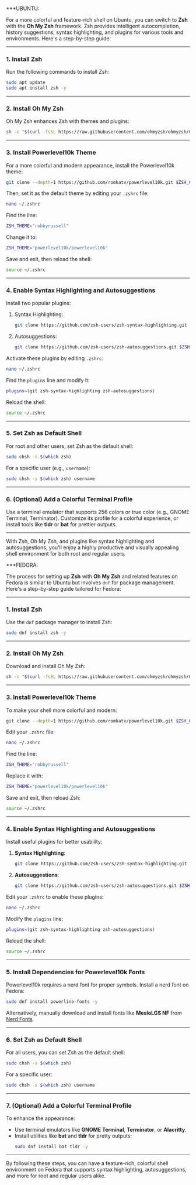 ***UBUNTU:

For a more colorful and feature-rich shell on Ubuntu, you can switch to **Zsh** with the **Oh My Zsh** framework. Zsh provides intelligent autocompletion, history suggestions, syntax highlighting, and plugins for various tools and environments. Here's a step-by-step guide:

---

### 1. **Install Zsh**
Run the following commands to install Zsh:
```bash
sudo apt update
sudo apt install zsh -y
```

---

### 2. **Install Oh My Zsh**
Oh My Zsh enhances Zsh with themes and plugins:
```bash
sh -c "$(curl -fsSL https://raw.githubusercontent.com/ohmyzsh/ohmyzsh/master/tools/install.sh)"
```

---

### 3. **Install Powerlevel10k Theme**
For a more colorful and modern appearance, install the Powerlevel10k theme:
```bash
git clone --depth=1 https://github.com/romkatv/powerlevel10k.git $ZSH_CUSTOM/themes/powerlevel10k
```
Then, set it as the default theme by editing your `.zshrc` file:
```bash
nano ~/.zshrc
```
Find the line:
```bash
ZSH_THEME="robbyrussell"
```
Change it to:
```bash
ZSH_THEME="powerlevel10k/powerlevel10k"
```

Save and exit, then reload the shell:
```bash
source ~/.zshrc
```

---

### 4. **Enable Syntax Highlighting and Autosuggestions**
Install two popular plugins:
1. Syntax Highlighting:
   ```bash
   git clone https://github.com/zsh-users/zsh-syntax-highlighting.git $ZSH_CUSTOM/plugins/zsh-syntax-highlighting
   ```
2. Autosuggestions:
   ```bash
   git clone https://github.com/zsh-users/zsh-autosuggestions.git $ZSH_CUSTOM/plugins/zsh-autosuggestions
   ```

Activate these plugins by editing `.zshrc`:
```bash
nano ~/.zshrc
```
Find the `plugins` line and modify it:
```bash
plugins=(git zsh-syntax-highlighting zsh-autosuggestions)
```

Reload the shell:
```bash
source ~/.zshrc
```

---

### 5. **Set Zsh as Default Shell**
For root and other users, set Zsh as the default shell:
```bash
sudo chsh -s $(which zsh)
```
For a specific user (e.g., `username`):
```bash
sudo chsh -s $(which zsh) username
```

---

### 6. **(Optional) Add a Colorful Terminal Profile**
Use a terminal emulator that supports 256 colors or true color (e.g., GNOME Terminal, Terminator). Customize its profile for a colorful experience, or install tools like **tldr** or **bat** for prettier outputs.

---

With Zsh, Oh My Zsh, and plugins like syntax highlighting and autosuggestions, you'll enjoy a highly productive and visually appealing shell environment for both root and regular users.





***FEDORA:



The process for setting up **Zsh** with **Oh My Zsh** and related features on Fedora is similar to Ubuntu but involves `dnf` for package management. Here's a step-by-step guide tailored for Fedora:

---

### 1. **Install Zsh**
Use the `dnf` package manager to install Zsh:
```bash
sudo dnf install zsh -y
```

---

### 2. **Install Oh My Zsh**
Download and install Oh My Zsh:
```bash
sh -c "$(curl -fsSL https://raw.githubusercontent.com/ohmyzsh/ohmyzsh/master/tools/install.sh)"
```

---

### 3. **Install Powerlevel10k Theme**
To make your shell more colorful and modern:
```bash
git clone --depth=1 https://github.com/romkatv/powerlevel10k.git $ZSH_CUSTOM/themes/powerlevel10k
```
Edit your `.zshrc` file:
```bash
nano ~/.zshrc
```
Find the line:
```bash
ZSH_THEME="robbyrussell"
```
Replace it with:
```bash
ZSH_THEME="powerlevel10k/powerlevel10k"
```
Save and exit, then reload Zsh:
```bash
source ~/.zshrc
```

---

### 4. **Enable Syntax Highlighting and Autosuggestions**
Install useful plugins for better usability:

1. **Syntax Highlighting**:
   ```bash
   git clone https://github.com/zsh-users/zsh-syntax-highlighting.git $ZSH_CUSTOM/plugins/zsh-syntax-highlighting
   ```

2. **Autosuggestions**:
   ```bash
   git clone https://github.com/zsh-users/zsh-autosuggestions.git $ZSH_CUSTOM/plugins/zsh-autosuggestions
   ```

Edit your `.zshrc` to enable these plugins:
```bash
nano ~/.zshrc
```
Modify the `plugins` line:
```bash
plugins=(git zsh-syntax-highlighting zsh-autosuggestions)
```
Reload the shell:
```bash
source ~/.zshrc
```

---

### 5. **Install Dependencies for Powerlevel10k Fonts**
Powerlevel10k requires a nerd font for proper symbols. Install a nerd font on Fedora:
```bash
sudo dnf install powerline-fonts -y
```
Alternatively, manually download and install fonts like **MesloLGS NF** from [Nerd Fonts](https://www.nerdfonts.com/).

---

### 6. **Set Zsh as Default Shell**
For all users, you can set Zsh as the default shell:
```bash
sudo chsh -s $(which zsh)
```
For a specific user:
```bash
sudo chsh -s $(which zsh) username
```

---

### 7. **(Optional) Add a Colorful Terminal Profile**
To enhance the appearance:
- Use terminal emulators like **GNOME Terminal**, **Terminator**, or **Alacritty**.
- Install utilities like **bat** and **tldr** for pretty outputs:
  ```bash
  sudo dnf install bat tldr -y
  ```

---

By following these steps, you can have a feature-rich, colorful shell environment on Fedora that supports syntax highlighting, autosuggestions, and more for root and regular users alike.
